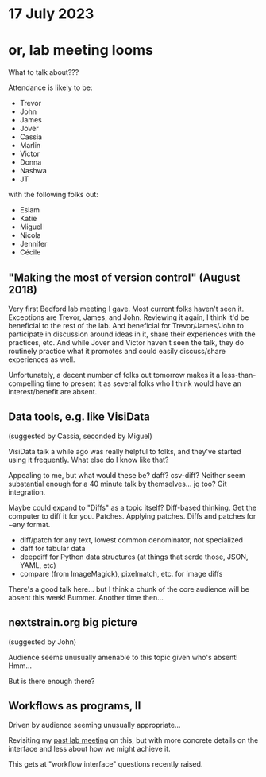 # 17 July 2023
# or, lab meeting looms

What to talk about???

Attendance is likely to be:

  - Trevor
  - John
  - James
  - Jover
  - Cassia
  - Marlin
  - Victor
  - Donna
  - Nashwa
  - JT

with the following folks out:

  - Eslam
  - Katie
  - Miguel
  - Nicola
  - Jennifer
  - Cécile


## "Making the most of version control" (August 2018)

Very first Bedford lab meeting I gave.  Most current folks haven't seen it.
Exceptions are Trevor, James, and John.  Reviewing it again, I think it'd be
beneficial to the rest of the lab.  And beneficial for Trevor/James/John to
participate in discussion around ideas in it, share their experiences with the
practices, etc.  And while Jover and Victor haven't seen the talk, they do
routinely practice what it promotes and could easily discuss/share experiences
as well.

Unfortunately, a decent number of folks out tomorrow makes it a
less-than-compelling time to present it as several folks who I think would have
an interest/benefit are absent.


## Data tools, e.g. like VisiData

(suggested by Cassia, seconded by Miguel)

VisiData talk a while ago was really helpful to folks, and they've started
using it frequently.  What else do I know like that?

Appealing to me, but what would these be?  daff?  csv-diff?  Neither seem
substantial enough for a 40 minute talk by themselves…  jq too?  Git
integration.

Maybe could expand to "Diffs" as a topic itself?  Diff-based thinking.  Get the
computer to diff it for you.  Patches.  Applying patches.  Diffs and patches
for ~any format.

  - diff/patch for any text, lowest common denominator, not specialized
  - daff for tabular data
  - deepdiff for Python data structures (at things that serde those, JSON, YAML, etc)
  - compare (from ImageMagick), pixelmatch, etc. for image diffs

There's a good talk here… but I think a chunk of the core audience will be
absent this week!  Bummer.  Another time then…


## nextstrain.org big picture

(suggested by John)

Audience seems unusually amenable to this topic given who's absent!  Hmm…

But is there enough there?


## Workflows as programs, II

Driven by audience seeming unusually appropriate…

Revisiting my [past lab meeting][] on this, but with more concrete details on
the interface and less about how we might achieve it.

This gets at "workflow interface" questions recently raised.


[past lab meeting]: https://docs.google.com/presentation/d/1R2ctnKmzY7N_8U7ouXWJ4eulUFeDcZxY5-abkm2pcng/edit#slide=id.p
